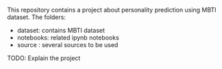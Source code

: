 This repository contains a project about personality prediction
using MBTI dataset.
The folders:
* dataset: contains MBTI dataset
* notebooks: related ipynb notebooks
* source : several sources to be used

TODO:  Explain the project
